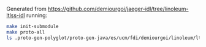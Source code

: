 Generated from https://github.com/demiourgoi/jaeger-idl/tree/linoleum-ltlss-idl running:

```bash
make init-submodule
make proto-all
ls .proto-gen-polyglot/proto-gen-java/es/ucm/fdi/demiourgoi/linoleum/ltlss/
``` 
